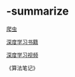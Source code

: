 # -summarize
[爬虫](https://cuiqingcai.com/17777.html)

[深度学习书籍](https://zh-v2.d2l.ai/index.html)

[深度学习视频](https://space.bilibili.com/1567748478/channel/seriesdetail?sid=358497)

《算法笔记》
